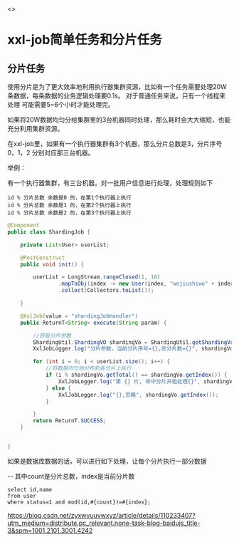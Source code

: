<>

# xxl-job简单任务和分片任务


## 分片任务
使用分片是为了更大效率地利用执行器集群资源，比如有一个任务需要处理20W条数据，每条数据的业务逻辑处理要0.1s。
对于普通任务来说，只有一个线程来处理 可能需要5~6个小时才能处理完。

如果将20W数据均匀分给集群里的3台机器同时处理，那么耗时会大大缩短，也能充分利用集群资源。

在xxl-job里，如果有一个执行器集群有3个机器，那么分片总数是3，分片序号0，1，2 分别对应那三台机器。

举例：

有一个执行器集群，有三台机器。对一批用户信息进行处理，处理规则如下
```
id % 分片总数 余数是0 的，在第1个执行器上执行
id % 分片总数 余数是1 的，在第2个执行器上执行
id % 分片总数 余数是2 的，在第3个执行器上执行
```

```java
@Component
public class ShardingJob {

    private List<User> userList;

    @PostConstruct
    public void init() {

        userList = LongStream.rangeClosed(1, 10)
                .mapToObj(index -> new User(index, "wojiushiwo" + index))
                .collect(Collectors.toList());

    }

    @XxlJob(value = "shardingJobHandler")
    public ReturnT<String> execute(String param) {

        //获取分片参数
        ShardingUtil.ShardingVO shardingVo = ShardingUtil.getShardingVo();
        XxlJobLogger.log("分片参数，当前分片序号={},总分片数={}", shardingVo.getIndex(), shardingVo.getTotal());

        for (int i = 0; i < userList.size(); i++) {
            //将数据均匀地分布到各分片上执行
            if (i % shardingVo.getTotal() == shardingVo.getIndex()) {
                XxlJobLogger.log("第 {} 片, 命中分片开始处理{}", shardingVo.getIndex(), userList.get(i).toString());
            } else {
                XxlJobLogger.log("{},忽略", shardingVo.getIndex());
            }

        }
        return ReturnT.SUCCESS;
    }


}
```

如果是数据库数据的话，可以进行如下处理，让每个分片执行一部分数据

-- 其中count是分片总数，index是当前分片数
```
select id,name
from user
where status=1 and mod(id,#{count})=#{index};
```

<https://blog.csdn.net/zyxwvuuvwxyz/article/details/110233407?utm_medium=distribute.pc_relevant.none-task-blog-baidujs_title-3&spm=1001.2101.3001.4242>



